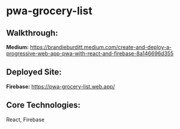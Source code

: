 # pwa-grocery-list

## Walkthrough:

**Medium:** https://brandieburditt.medium.com/create-and-deploy-a-progressive-web-app-pwa-with-react-and-firebase-8a146696d355

## Deployed Site:

**Firebase:** https://pwa-grocery-list.web.app/

## Core Technologies:

React, Firebase
